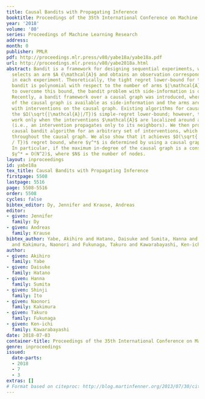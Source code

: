 ```yaml
---
title: Causal Bandits with Propagating Inference
booktitle: Proceedings of the 35th International Conference on Machine Learning
year: '2018'
volume: '80'
series: Proceedings of Machine Learning Research
address: 
month: 0
publisher: PMLR
pdf: http://proceedings.mlr.press/v80/yabe18a/yabe18a.pdf
url: http://proceedings.mlr.press/v80/yabe2018a.html
abstract: Bandit is a framework for designing sequential experiments, where a learner
  selects an arm $A ∈\mathcal{A}$ and obtains an observation corresponding to $A$
  in each experiment. Theoretically, the tight regret lower-bound for the general
  bandit is polynomial with respect to the number of arms $|\mathcal{A}|$, and thus,
  to overcome this bound, the bandit problem with side-information is often considered.
  Recently, a bandit framework over a causal graph was introduced, where the structure
  of the causal graph is available as side-information and the arms are identified
  with interventions on the causal graph. Existing algorithms for causal bandit overcame
  the $Ω(\sqrt{|\mathcal{A}|/T})$ simple-regret lower-bound; however, their algorithms
  work only when the interventions $\mathcal{A}$ are localized around a single node
  (i.e., an intervention propagates only to its neighbors). We then propose a novel
  causal bandit algorithm for an arbitrary set of interventions, which can propagate
  throughout the causal graph. We also show that it achieves $O(\sqrt{ γ^*\log(|\mathcal{A}|T)
  / T})$ regret bound, where $γ^*$ is determined by using a causal graph structure.
  In particular, if the maximum in-degree of the causal graph is a constant, then
  $γ^* = O(N^2)$, where $N$ is the number of nodes.
layout: inproceedings
id: yabe18a
tex_title: Causal Bandits with Propagating Inference
firstpage: 5508
lastpage: 5516
page: 5508-5516
order: 5508
cycles: false
bibtex_editor: Dy, Jennifer and Krause, Andreas
editor:
- given: Jennifer
  family: Dy
- given: Andreas
  family: Krause
bibtex_author: Yabe, Akihiro and Hatano, Daisuke and Sumita, Hanna and Ito, Shinji
  and Kakimura, Naonori and Fukunaga, Takuro and Kawarabayashi, Ken-ichi
author:
- given: Akihiro
  family: Yabe
- given: Daisuke
  family: Hatano
- given: Hanna
  family: Sumita
- given: Shinji
  family: Ito
- given: Naonori
  family: Kakimura
- given: Takuro
  family: Fukunaga
- given: Ken-ichi
  family: Kawarabayashi
date: 2018-07-03
container-title: Proceedings of the 35th International Conference on Machine Learning
genre: inproceedings
issued:
  date-parts:
  - 2018
  - 7
  - 3
extras: []
# Format based on citeproc: http://blog.martinfenner.org/2013/07/30/citeproc-yaml-for-bibliographies/
---
```

